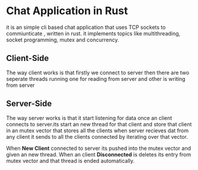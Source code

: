 # Chat Application in Rust
it is an simple cli based chat application that uses TCP sockets to commiunticate , written in rust. it implements topics like multithreading, socket programming, mutex and concurrency.

## Client-Side
The way client works is that firstly we connect to server then there are two seperate threads running one for reading from server and other is writing from server

## Server-Side
The way server works is that it start listening for data once an client connects to server.its start an new thread for that client and store that client in an mutex vector that stores all the clients when server recieves dat from any client it sends to all the clients connected by iterating over that vector.

When **New Client** connected to server its pushed into the mutex vector and given an new thread.
When an client **Disconnected** is deletes its entry from mutex vector and that thread is ended automatically.
